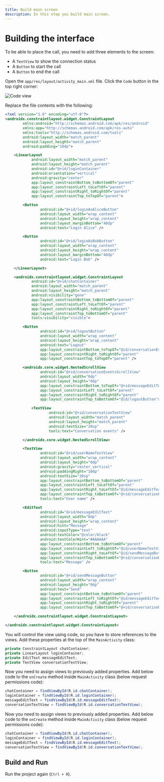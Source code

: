 ```yaml
---
title: Build main screen
description: In this step you build main screen.
---
```


# Building the interface

To be able to place the call, you need to add three elements to the screen:

* A `TextView` to show the connection status
* A `Button` to start the call
* A `Button` to end the call

Open the `app/res/layout/activity_main.xml` file. Click the `Code` button in the top right corner:

![Code view](/screenshots/tutorials/client-sdk/android-shared/show-code-view.png)

Replace the file contents with the following:

```xml
<?xml version="1.0" encoding="utf-8"?>
<androidx.constraintlayout.widget.ConstraintLayout
        xmlns:android="http://schemas.android.com/apk/res/android"
        xmlns:app="http://schemas.android.com/apk/res-auto"
        xmlns:tools="http://schemas.android.com/tools"
        android:layout_width="match_parent"
        android:layout_height="match_parent"
        android:padding="10dp">

    <LinearLayout
            android:layout_width="match_parent"
            android:layout_height="match_parent"
            android:id="@+id/loginContainer"
            android:orientation="vertical"
            android:gravity="center"
            app:layout_constraintBottom_toBottomOf="parent"
            app:layout_constraintLeft_toLeftOf="parent"
            app:layout_constraintRight_toRightOf="parent"
            app:layout_constraintTop_toTopOf="parent">

        <Button
                android:id="@+id/loginAsAliceButton"
                android:layout_width="wrap_content"
                android:layout_height="wrap_content"
                android:layout_marginBottom="40dp"
                android:text="Login Alice" />

        <Button
                android:id="@+id/loginAsBobButton"
                android:layout_width="wrap_content"
                android:layout_height="wrap_content"
                android:layout_marginBottom="40dp"
                android:text="Login Bob" />

    </LinearLayout>

    <androidx.constraintlayout.widget.ConstraintLayout
            android:id="@+id/chatContainer"
            android:layout_width="match_parent"
            android:layout_height="match_parent"
            android:visibility="gone"
            app:layout_constraintBottom_toBottomOf="parent"
            app:layout_constraintLeft_toLeftOf="parent"
            app:layout_constraintRight_toRightOf="parent"
            app:layout_constraintTop_toBottomOf="parent"
            tools:visibility="visible">

        <Button
                android:id="@+id/logoutButton"
                android:layout_width="wrap_content"
                android:layout_height="wrap_content"
                android:text="Logout"
                app:layout_constraintBottom_toTopOf="@id/conversationEventsScrollView"
                app:layout_constraintRight_toRightOf="parent"
                app:layout_constraintTop_toTopOf="parent" />

        <androidx.core.widget.NestedScrollView
                android:id="@+id/conversationEventsScrollView"
                android:layout_width="0dp"
                android:layout_height="0dp"
                app:layout_constraintBottom_toTopOf="@+id/messageEditText"
                app:layout_constraintLeft_toLeftOf="parent"
                app:layout_constraintRight_toRightOf="parent"
                app:layout_constraintTop_toBottomOf="@id/logoutButton">

            <TextView
                    android:id="@+id/conversationTextView"
                    android:layout_width="match_parent"
                    android:layout_height="match_parent"
                    android:textSize="20sp"
                    tools:text="Conversation events" />

        </androidx.core.widget.NestedScrollView>

        <TextView
                android:id="@+id/userNameTextView"
                android:layout_width="wrap_content"
                android:layout_height="0dp"
                android:gravity="center_vertical"
                android:paddingRight="10dp"
                android:textSize="20sp"
                app:layout_constraintBottom_toBottomOf="parent"
                app:layout_constraintLeft_toLeftOf="parent"
                app:layout_constraintRight_toLeftOf="@id/messageEditText"
                app:layout_constraintTop_toBottomOf="@+id/conversationEventsScrollView"
                tools:text="User name" />

        <EditText
                android:id="@+id/messageEditText"
                android:layout_width="0dp"
                android:layout_height="wrap_content"
                android:hint="Message"
                android:inputType="text"
                android:textColor="@color/black"
                android:textColorHint="#AAAAAA"
                app:layout_constraintBottom_toBottomOf="parent"
                app:layout_constraintLeft_toRightOf="@id/userNameTextView"
                app:layout_constraintRight_toLeftOf="@id/sendMessageButton"
                app:layout_constraintTop_toBottomOf="@+id/conversationEventsScrollView"
                tools:text="Message" />

        <Button
                android:id="@+id/sendMessageButton"
                android:layout_width="wrap_content"
                android:layout_height="0dp"
                android:text="Send"
                app:layout_constraintBottom_toBottomOf="parent"
                app:layout_constraintLeft_toRightOf="@id/messageEditText"
                app:layout_constraintRight_toRightOf="parent"
                app:layout_constraintTop_toBottomOf="@+id/conversationEventsScrollView" />

    </androidx.constraintlayout.widget.ConstraintLayout>

</androidx.constraintlayout.widget.ConstraintLayout>
```

You will control the view using code, so you have to store references to the views. Add these properties at the top of the `MainActivity` class:

```java
private ConstraintLayout chatContainer;
private LinearLayout loginContainer;
private EditText messageEditText;
private TextView conversationTextView;
```

Now you need to assign views to previously added properties. Add below code to the `onCreate` method inside `MainActivity` class (below request permissions code):

```java
chatContainer = findViewById(R.id.chatContainer);
loginContainer = findViewById(R.id.loginContainer);
messageEditText = findViewById(R.id.messageEditText);
conversationTextView = findViewById(R.id.conversationTextView);
```


Now you need to assign views to previously added properties. Add below code to the `onCreate` method inside `MainActivity` class (below request permissions code):


```java
chatContainer = findViewById(R.id.chatContainer);
loginContainer = findViewById(R.id.loginContainer);
messageEditText = findViewById(R.id.messageEditText);
conversationTextView = findViewById(R.id.conversationTextView);
```

## Build and Run

Run the project again (`Ctrl + R`).
